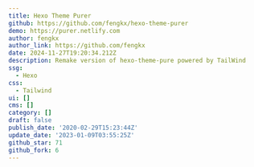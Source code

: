 ```yaml
---
title: Hexo Theme Purer
github: https://github.com/fengkx/hexo-theme-purer
demo: https://purer.netlify.com
author: fengkx
author_link: https://github.com/fengkx
date: 2024-11-27T19:20:34.212Z
description: Remake version of hexo-theme-pure powered by TailWind
ssg:
  - Hexo
css:
  - Tailwind
ui: []
cms: []
category: []
draft: false
publish_date: '2020-02-29T15:23:44Z'
update_date: '2023-01-09T03:55:25Z'
github_star: 71
github_fork: 6
---
```

